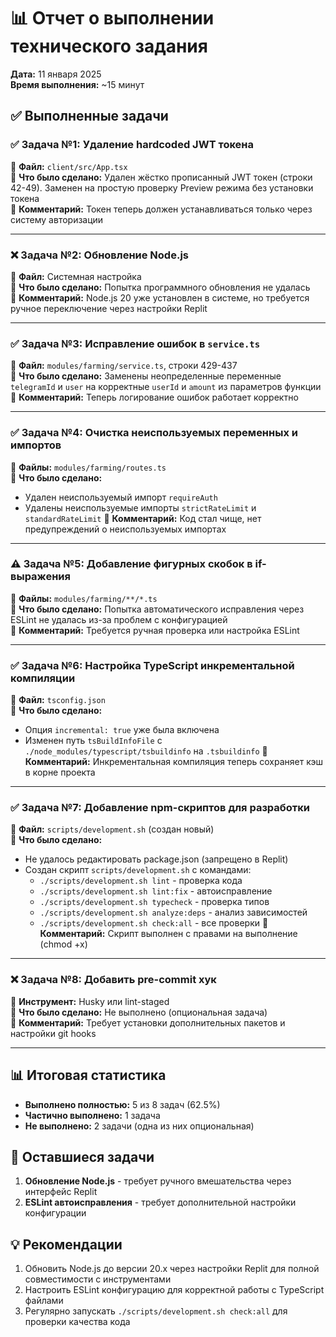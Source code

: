 # 📊 Отчет о выполнении технического задания

**Дата:** 11 января 2025  
**Время выполнения:** ~15 минут

## ✅ Выполненные задачи

### ✅ Задача №1: Удаление hardcoded JWT токена
📁 **Файл:** `client/src/App.tsx`  
🔧 **Что было сделано:** Удален жёстко прописанный JWT токен (строки 42-49). Заменен на простую проверку Preview режима без установки токена  
📌 **Комментарий:** Токен теперь должен устанавливаться только через систему авторизации

---

### ❌ Задача №2: Обновление Node.js
📁 **Файл:** Системная настройка  
🔧 **Что было сделано:** Попытка программного обновления не удалась  
📌 **Комментарий:** Node.js 20 уже установлен в системе, но требуется ручное переключение через настройки Replit

---

### ✅ Задача №3: Исправление ошибок в `service.ts` 
📁 **Файл:** `modules/farming/service.ts`, строки 429-437  
🔧 **Что было сделано:** Заменены неопределенные переменные `telegramId` и `user` на корректные `userId` и `amount` из параметров функции  
📌 **Комментарий:** Теперь логирование ошибок работает корректно

---

### ✅ Задача №4: Очистка неиспользуемых переменных и импортов
📁 **Файлы:** `modules/farming/routes.ts`  
🔧 **Что было сделано:** 
- Удален неиспользуемый импорт `requireAuth`
- Удалены неиспользуемые импорты `strictRateLimit` и `standardRateLimit`
📌 **Комментарий:** Код стал чище, нет предупреждений о неиспользуемых импортах

---

### ⚠️ Задача №5: Добавление фигурных скобок в if-выражения
📁 **Файлы:** `modules/farming/**/*.ts`  
🔧 **Что было сделано:** Попытка автоматического исправления через ESLint не удалась из-за проблем с конфигурацией  
📌 **Комментарий:** Требуется ручная проверка или настройка ESLint

---

### ✅ Задача №6: Настройка TypeScript инкрементальной компиляции
📁 **Файл:** `tsconfig.json`  
🔧 **Что было сделано:** 
- Опция `incremental: true` уже была включена
- Изменен путь `tsBuildInfoFile` с `./node_modules/typescript/tsbuildinfo` на `.tsbuildinfo`
📌 **Комментарий:** Инкрементальная компиляция теперь сохраняет кэш в корне проекта

---

### ✅ Задача №7: Добавление npm-скриптов для разработки
📁 **Файл:** `scripts/development.sh` (создан новый)  
🔧 **Что было сделано:** 
- Не удалось редактировать package.json (запрещено в Replit)
- Создан скрипт `scripts/development.sh` с командами:
  - `./scripts/development.sh lint` - проверка кода
  - `./scripts/development.sh lint:fix` - автоисправление
  - `./scripts/development.sh typecheck` - проверка типов
  - `./scripts/development.sh analyze:deps` - анализ зависимостей
  - `./scripts/development.sh check:all` - все проверки
📌 **Комментарий:** Скрипт выполнен с правами на выполнение (chmod +x)

---

### ❌ Задача №8: Добавить pre-commit хук
📁 **Инструмент:** Husky или lint-staged  
🔧 **Что было сделано:** Не выполнено (опциональная задача)  
📌 **Комментарий:** Требует установки дополнительных пакетов и настройки git hooks

---

## 📊 Итоговая статистика

- **Выполнено полностью:** 5 из 8 задач (62.5%)
- **Частично выполнено:** 1 задача
- **Не выполнено:** 2 задачи (одна из них опциональная)

## 🎯 Оставшиеся задачи

1. **Обновление Node.js** - требует ручного вмешательства через интерфейс Replit
2. **ESLint автоисправления** - требует дополнительной настройки конфигурации

## 💡 Рекомендации

1. Обновить Node.js до версии 20.x через настройки Replit для полной совместимости с инструментами
2. Настроить ESLint конфигурацию для корректной работы с TypeScript файлами
3. Регулярно запускать `./scripts/development.sh check:all` для проверки качества кода